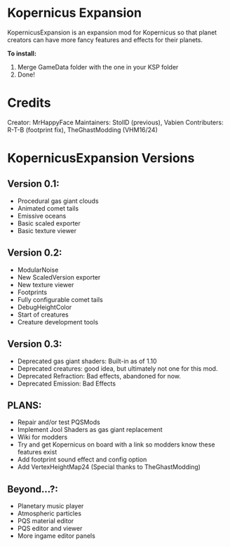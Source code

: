 Kopernicus Expansion
====================

KopernicusExpansion is an expansion mod for Kopernicus so that planet creators can have more fancy features and effects for their planets.

**To install:**

1. Merge GameData folder with the one in your KSP folder
2. Done!

Credits
=======

Creator: MrHappyFace
Maintainers: StollD (previous), Vabien
Contributers: R-T-B (footprint fix), TheGhastModding (VHM16/24)

KopernicusExpansion Versions
===========================

Version 0.1:
------------

- Procedural gas giant clouds
- Animated comet tails
- Emissive oceans
- Basic scaled exporter
- Basic texture viewer

Version 0.2:
------------

- ModularNoise
- New ScaledVersion exporter
- New texture viewer
- Footprints
- Fully configurable comet tails
- DebugHeightColor
- Start of creatures
- Creature development tools

Version 0.3:
------------
- Deprecated gas giant shaders: Built-in as of 1.10
- Deprecated creatures: good idea, but ultimately not one for this mod.
- Deprecated Refraction: Bad effects, abandoned for now.
- Deprecated Emission: Bad Effects

PLANS:
------
- Repair and/or test PQSMods
- Implement Jool Shaders as gas giant replacement
- Wiki for modders
- Try and get Kopernicus on board with a link so modders know these features exist
- Add footprint sound effect and config option
- Add VertexHeightMap24 (Special thanks to TheGhastModding)

Beyond...?:
-------

- Planetary music player
- Atmospheric particles
- PQS material editor
- PQS editor and viewer
- More ingame editor panels
